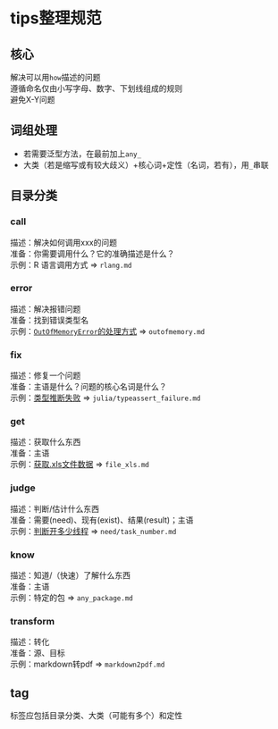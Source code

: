 # tips整理规范
## 核心
解决可以用`how`描述的问题\
遵循命名仅由小写字母、数字、下划线组成的规则\
避免X-Y问题

## 词组处理
* 若需要泛型方法，在最前加上`any_`
* 大类（若是缩写或有较大歧义）+核心词+定性（名词，若有），用`_`串联

## 目录分类
### call
描述：解决如何调用xxx的问题\
准备：你需要调用什么？它的准确描述是什么？\
示例：R 语言调用方式 => `rlang.md`

### error
描述：解决报错问题\
准备：找到错误类型名\
示例：[`OutOfMemoryError`的处理方式](https://discourse.juliacn.com/t/topic/5752) => `outofmemory.md`

### fix
描述：修复一个问题\
准备：主语是什么？问题的核心名词是什么？\
示例：[类型推断失败](https://discourse.juliacn.com/t/topic/6218) => `julia/typeassert_failure.md`

### get
描述：获取什么东西\
准备：主语\
示例：[获取.xls文件数据](https://discourse.juliacn.com/t/topic/5138) =>  `file_xls.md`

### judge
描述：判断/估计什么东西\
准备：需要(need)、现有(exist)、结果(result)；主语\
示例：[判断开多少线程](https://discourse.juliacn.com/t/topic/6215) => `need/task_number.md`

### know
描述：知道/（快速）了解什么东西\
准备：主语\
示例：特定的包 => `any_package.md`

### transform
描述：转化\
准备：源、目标\
示例：markdown转pdf => `markdown2pdf.md`

## tag
标签应包括目录分类、大类（可能有多个）和定性

